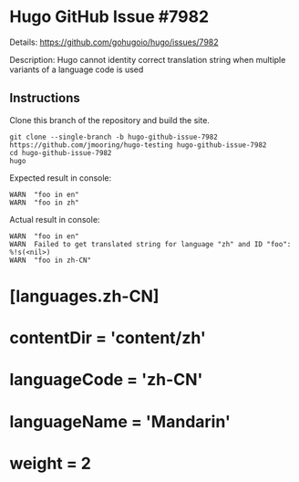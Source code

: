 # Hugo GitHub Issue #7982

Details: <https://github.com/gohugoio/hugo/issues/7982>

Description: Hugo cannot identity correct translation string when multiple variants of a language code is used

## Instructions

Clone this branch of the repository and build the site.

```text
git clone --single-branch -b hugo-github-issue-7982 https://github.com/jmooring/hugo-testing hugo-github-issue-7982
cd hugo-github-issue-7982
hugo
```

Expected result in console:

```text
WARN  "foo in en"
WARN  "foo in zh"
```

Actual result in console:

```text
WARN  "foo in en"
WARN  Failed to get translated string for language "zh" and ID "foo": %!s(<nil>)
WARN  "foo in zh-CN"
```

# [languages.zh-CN]
# contentDir = 'content/zh'
# languageCode = 'zh-CN'
# languageName = 'Mandarin'
# weight = 2
